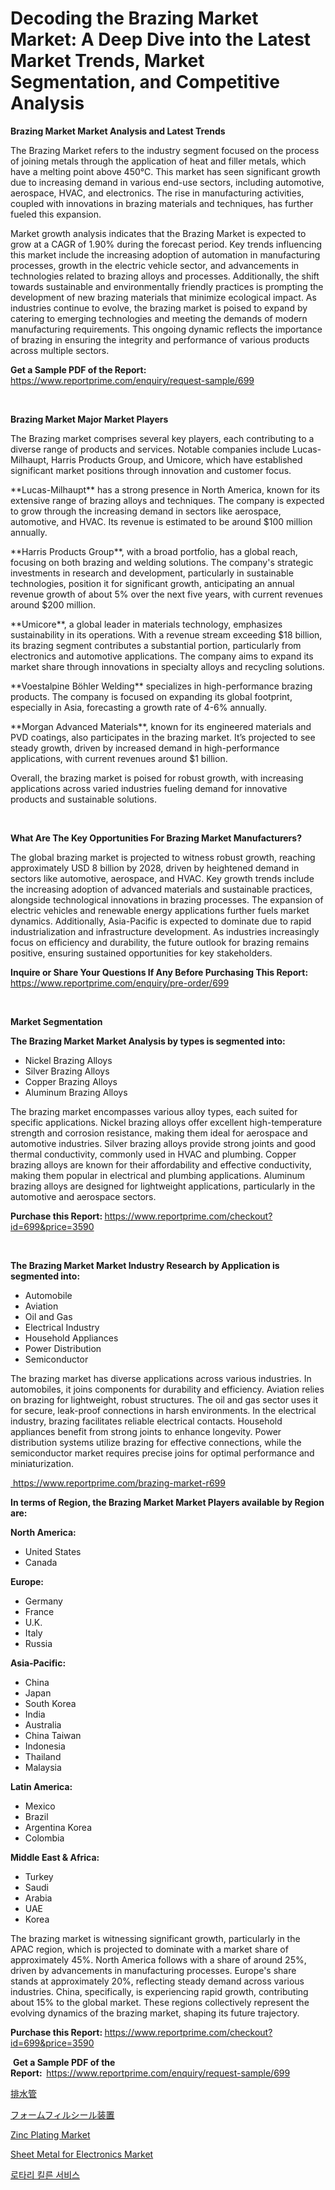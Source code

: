 <p><h1>Decoding the Brazing Market Market: A Deep Dive into the Latest Market Trends, Market Segmentation, and Competitive Analysis</h1></p><p><strong>Brazing Market Market Analysis and Latest Trends</strong></p>
<p><p>The Brazing Market refers to the industry segment focused on the process of joining metals through the application of heat and filler metals, which have a melting point above 450°C. This market has seen significant growth due to increasing demand in various end-use sectors, including automotive, aerospace, HVAC, and electronics. The rise in manufacturing activities, coupled with innovations in brazing materials and techniques, has further fueled this expansion.</p><p>Market growth analysis indicates that the Brazing Market is expected to grow at a CAGR of 1.90% during the forecast period. Key trends influencing this market include the increasing adoption of automation in manufacturing processes, growth in the electric vehicle sector, and advancements in technologies related to brazing alloys and processes. Additionally, the shift towards sustainable and environmentally friendly practices is prompting the development of new brazing materials that minimize ecological impact. As industries continue to evolve, the brazing market is poised to expand by catering to emerging technologies and meeting the demands of modern manufacturing requirements. This ongoing dynamic reflects the importance of brazing in ensuring the integrity and performance of various products across multiple sectors.</p></p>
<p><strong>Get a Sample PDF of the Report:&nbsp;</strong> <a href="https://www.reportprime.com/enquiry/request-sample/699">https://www.reportprime.com/enquiry/request-sample/699</a></p>
<p>&nbsp;</p>
<p><strong>Brazing Market Major Market Players</strong></p>
<p><p>The Brazing market comprises several key players, each contributing to a diverse range of products and services. Notable companies include Lucas-Milhaupt, Harris Products Group, and Umicore, which have established significant market positions through innovation and customer focus.</p><p>**Lucas-Milhaupt** has a strong presence in North America, known for its extensive range of brazing alloys and techniques. The company is expected to grow through the increasing demand in sectors like aerospace, automotive, and HVAC. Its revenue is estimated to be around $100 million annually.</p><p>**Harris Products Group**, with a broad portfolio, has a global reach, focusing on both brazing and welding solutions. The company's strategic investments in research and development, particularly in sustainable technologies, position it for significant growth, anticipating an annual revenue growth of about 5% over the next five years, with current revenues around $200 million.</p><p>**Umicore**, a global leader in materials technology, emphasizes sustainability in its operations. With a revenue stream exceeding $18 billion, its brazing segment contributes a substantial portion, particularly from electronics and automotive applications. The company aims to expand its market share through innovations in specialty alloys and recycling solutions.</p><p>**Voestalpine Böhler Welding** specializes in high-performance brazing products. The company is focused on expanding its global footprint, especially in Asia, forecasting a growth rate of 4-6% annually.</p><p>**Morgan Advanced Materials**, known for its engineered materials and PVD coatings, also participates in the brazing market. It’s projected to see steady growth, driven by increased demand in high-performance applications, with current revenues around $1 billion.</p><p>Overall, the brazing market is poised for robust growth, with increasing applications across varied industries fueling demand for innovative products and sustainable solutions.</p></p>
<p>&nbsp;</p>
<p><strong>What Are The Key Opportunities For Brazing Market Manufacturers?</strong></p>
<p><p>The global brazing market is projected to witness robust growth, reaching approximately USD 8 billion by 2028, driven by heightened demand in sectors like automotive, aerospace, and HVAC. Key growth trends include the increasing adoption of advanced materials and sustainable practices, alongside technological innovations in brazing processes. The expansion of electric vehicles and renewable energy applications further fuels market dynamics. Additionally, Asia-Pacific is expected to dominate due to rapid industrialization and infrastructure development. As industries increasingly focus on efficiency and durability, the future outlook for brazing remains positive, ensuring sustained opportunities for key stakeholders.</p></p>
<p><strong>Inquire or Share Your Questions If Any Before Purchasing This Report:</strong> <a href="https://www.reportprime.com/enquiry/pre-order/699">https://www.reportprime.com/enquiry/pre-order/699</a></p>
<p>&nbsp;</p>
<p><strong>Market Segmentation</strong></p>
<p><strong>The Brazing Market Market Analysis by types is segmented into:</strong></p>
<p><ul><li>Nickel Brazing Alloys</li><li>Silver Brazing Alloys</li><li>Copper Brazing Alloys</li><li>Aluminum Brazing Alloys</li></ul></p>
<p><p>The brazing market encompasses various alloy types, each suited for specific applications. Nickel brazing alloys offer excellent high-temperature strength and corrosion resistance, making them ideal for aerospace and automotive industries. Silver brazing alloys provide strong joints and good thermal conductivity, commonly used in HVAC and plumbing. Copper brazing alloys are known for their affordability and effective conductivity, making them popular in electrical and plumbing applications. Aluminum brazing alloys are designed for lightweight applications, particularly in the automotive and aerospace sectors.</p></p>
<p><strong>Purchase this Report:&nbsp;</strong><a href="https://www.reportprime.com/checkout?id=699&price=3590">https://www.reportprime.com/checkout?id=699&price=3590</a></p>
<p>&nbsp;</p>
<p><strong>The Brazing Market Market Industry Research by Application is segmented into:</strong></p>
<p><ul><li>Automobile</li><li>Aviation</li><li>Oil and Gas</li><li>Electrical Industry</li><li>Household Appliances</li><li>Power Distribution</li><li>Semiconductor</li></ul></p>
<p><p>The brazing market has diverse applications across various industries. In automobiles, it joins components for durability and efficiency. Aviation relies on brazing for lightweight, robust structures. The oil and gas sector uses it for secure, leak-proof connections in harsh environments. In the electrical industry, brazing facilitates reliable electrical contacts. Household appliances benefit from strong joints to enhance longevity. Power distribution systems utilize brazing for effective connections, while the semiconductor market requires precise joins for optimal performance and miniaturization.</p></p>
<p><a href="https://www.reportprime.com/brazing-market-r699">&nbsp;https://www.reportprime.com/brazing-market-r699</a></p>
<p><strong>In terms of Region, the Brazing Market Market Players available by Region are:</strong></p>
<p>
    <p> <strong> North America: </strong>
        <ul>
            <li>United States</li>
            <li>Canada</li>
        </ul>
        </p> 
    <p> <strong> Europe: </strong>
        <ul>
            <li>Germany</li>
            <li>France</li>
            <li>U.K.</li>
            <li>Italy</li>
            <li>Russia</li>
        </ul>
        </p> 
    <p> <strong> Asia-Pacific: </strong>
        <ul>
            <li>China</li>
            <li>Japan</li>
            <li>South Korea</li>
            <li>India</li>
            <li>Australia</li>
            <li>China Taiwan</li>
            <li>Indonesia</li>
            <li>Thailand</li>
            <li>Malaysia</li>
        </ul>
        </p> 
    <p> <strong> Latin America: </strong>
        <ul>
            <li>Mexico</li>
            <li>Brazil</li>
            <li>Argentina Korea</li>
            <li>Colombia</li>
        </ul>
        </p> 
    <p> <strong> Middle East & Africa: </strong>
        <ul>
            <li>Turkey</li>
            <li>Saudi</li>
            <li>Arabia</li>
            <li>UAE</li>
            <li>Korea</li>
        </ul>
    </p>
    </p>
<p><p>The brazing market is witnessing significant growth, particularly in the APAC region, which is projected to dominate with a market share of approximately 45%. North America follows with a share of around 25%, driven by advancements in manufacturing processes. Europe's share stands at approximately 20%, reflecting steady demand across various industries. China, specifically, is experiencing rapid growth, contributing about 15% to the global market. These regions collectively represent the evolving dynamics of the brazing market, shaping its future trajectory.</p></p>
<p><strong>Purchase this Report: </strong><a href="https://www.reportprime.com/checkout?id=699&price=3590">https://www.reportprime.com/checkout?id=699&price=3590</a></p>
<p>&nbsp;<strong>Get a Sample PDF of the Report:&nbsp;&nbsp;</strong><a href="https://www.reportprime.com/enquiry/request-sample/699">https://www.reportprime.com/enquiry/request-sample/699</a></p>
<p><strong></strong></p>
<p><p><a href="https://medium.com/@gusbarrows/%E3%82%B0%E3%83%AD%E3%83%BC%E3%83%90%E3%83%AB%E6%8E%92%E6%B0%B4%E3%83%91%E3%82%A4%E3%83%97%E5%B8%82%E5%A0%B4%E3%81%AE%E3%83%88%E3%83%AC%E3%83%B3%E3%83%89-2024%E5%B9%B4%E3%81%8B%E3%82%892031%E5%B9%B4%E3%81%BE%E3%81%A7%E3%81%AE%E6%88%90%E9%95%B7%E6%A9%9F%E4%BC%9A%E3%81%A8%E8%AA%B2%E9%A1%8C%E3%81%AB%E9%96%A2%E3%81%99%E3%82%8B%E6%B4%9E%E5%AF%9F-18848ac6f817">排水管</a></p><p><a href="https://medium.com/@dfs4ff/%E3%83%95%E3%82%A9%E3%83%BC%E3%83%A0%E3%83%95%E3%82%A3%E3%83%AB%E3%82%B7%E3%83%BC%E3%83%AB%E8%A3%85%E7%BD%AE%E7%94%A3%E6%A5%AD%E3%81%AE%E6%B4%9E%E5%AF%9F-2031%E5%B9%B4%E3%81%BE%E3%81%A7%E3%81%AE%E5%B8%82%E5%A0%B4%E3%81%AE%E8%B2%A1%E5%8B%99%E7%8A%B6%E6%B3%81-%E5%B8%82%E5%A0%B4%E8%A6%8F%E6%A8%A1-%E5%8F%8E%E7%9B%8A%E5%88%86%E6%9E%90-8201e9ac514d">フォームフィルシール装置</a></p><p><a href="https://medium.com/@diengw5_68119/comprehensive-analysis-of-the-global-zinc-plating-market-growth-trends-market-forecasts-1c297650d852">Zinc Plating Market</a></p><p><a href="https://www.linkedin.com/pulse/emerging-sheet-metal-electronics-market-opportunities-analysis-tcuxf?trackingId=VxF%2BX7nPSpG4BH6M6vTb4Q%3D%3D">Sheet Metal for Electronics Market</a></p><p><a href="https://medium.com/@sheldondtickinson9867/%EA%B8%80%EB%A1%9C%EB%B2%8C-%EB%A1%9C%ED%83%80%EB%A6%AC-%ED%82%AC%EB%A5%B8-%EC%84%9C%EB%B9%84%EC%8A%A4-%EC%8B%9C%EC%9E%A5%EC%9D%98-%EB%AF%B8%EB%9E%98-%EB%8F%99%ED%96%A5-2024%EB%85%84%EB%B6%80%ED%84%B0-2031%EB%85%84%EA%B9%8C%EC%A7%80%EC%9D%98-%EC%8B%9C%EC%9E%A5-%ED%86%B5%EC%B0%B0%EB%A0%A5-%EB%B0%8F-%EB%B6%84%EC%84%9D-172%ED%8E%98%EC%9D%B4%EC%A7%80-66b57706181d">로타리 킬른 서비스</a></p></p>